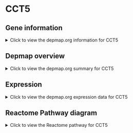 <h1>CCT5</h1>

<h2>Gene information</h2>
<details>
  <summary>Click to view the depmap.org information for CCT5</summary>
  <p><a href="https://depmap.org/portal/gene/CCT5?tab=about" target="_BLANK">Open page in a new tab...</a></p>
  <iframe src="https://depmap.org/portal/gene/CCT5?tab=about" style="border:none;width:100%;height:800px"></iframe>
</details>

<h2>Depmap overview</h2>
<details>
  <summary>Click to view the depmap.org summary for CCT5</summary>
  <p><a href="https://depmap.org/portal/gene/CCT5?tab=overview" target="_BLANK">Open page in a new tab...</a></p>
  <iframe src="https://depmap.org/portal/gene/CCT5?tab=overview" style="border:none;width:100%;height:800px"></iframe>
</details>

<h2>Expression</h2>
<details>
  <summary>Click to view the depmap.org expression data for CCT5</summary>
  <p><a href="https://depmap.org/portal/gene/CCT5?tab=characterization" target="_BLANK">Open page in a new tab...</a></p>
  <iframe src="https://depmap.org/portal/gene/CCT5?tab=characterization" style="border:none;width:100%;height:800px"></iframe>
</details>



<h2>Reactome Pathway diagram</h2>
<details>
  <summary>Click to view the Reactome pathway for CCT5</summary>
  <p><a href="https://reactome.org/PathwayBrowser/#/R-HSA-6814122" target="_BLANK">Open page in a new tab...</a></p>
  <p>Cooperation of PDCL (PhLP1) and TRiC/CCT in G-protein beta folding</p>
<iframe src="https://reactome.org/PathwayBrowser/#/R-HSA-6814122" style="border:none;width:100%;height:800px"></iframe>
</details>



